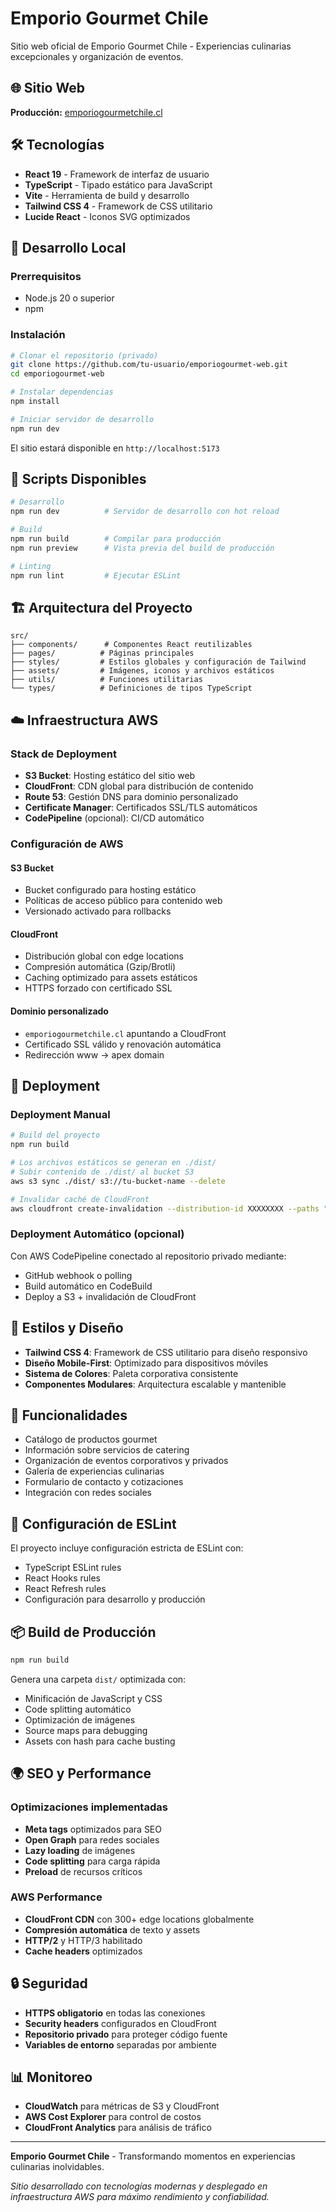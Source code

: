 # Emporio Gourmet Chile

Sitio web oficial de Emporio Gourmet Chile - Experiencias culinarias excepcionales y organización de eventos.

## 🌐 Sitio Web

**Producción:** [emporiogourmetchile.cl](https://emporiogourmetchile.cl)

## 🛠 Tecnologías

- **React 19** - Framework de interfaz de usuario
- **TypeScript** - Tipado estático para JavaScript
- **Vite** - Herramienta de build y desarrollo
- **Tailwind CSS 4** - Framework de CSS utilitario
- **Lucide React** - Iconos SVG optimizados

## 🚀 Desarrollo Local

### Prerrequisitos

- Node.js 20 o superior
- npm

### Instalación

```bash
# Clonar el repositorio (privado)
git clone https://github.com/tu-usuario/emporiogourmet-web.git
cd emporiogourmet-web

# Instalar dependencias
npm install

# Iniciar servidor de desarrollo
npm run dev
```

El sitio estará disponible en `http://localhost:5173`

## 📝 Scripts Disponibles

```bash
# Desarrollo
npm run dev          # Servidor de desarrollo con hot reload

# Build
npm run build        # Compilar para producción
npm run preview      # Vista previa del build de producción

# Linting
npm run lint         # Ejecutar ESLint
```

## 🏗 Arquitectura del Proyecto

```
src/
├── components/      # Componentes React reutilizables
├── pages/          # Páginas principales
├── styles/         # Estilos globales y configuración de Tailwind
├── assets/         # Imágenes, iconos y archivos estáticos
├── utils/          # Funciones utilitarias
└── types/          # Definiciones de tipos TypeScript
```

## ☁️ Infraestructura AWS

### Stack de Deployment

- **S3 Bucket**: Hosting estático del sitio web
- **CloudFront**: CDN global para distribución de contenido
- **Route 53**: Gestión DNS para dominio personalizado
- **Certificate Manager**: Certificados SSL/TLS automáticos
- **CodePipeline** (opcional): CI/CD automático

### Configuración de AWS

#### S3 Bucket
- Bucket configurado para hosting estático
- Políticas de acceso público para contenido web
- Versionado activado para rollbacks

#### CloudFront
- Distribución global con edge locations
- Compresión automática (Gzip/Brotli)
- Caching optimizado para assets estáticos
- HTTPS forzado con certificado SSL

#### Dominio personalizado
- `emporiogourmetchile.cl` apuntando a CloudFront
- Certificado SSL válido y renovación automática
- Redirección www → apex domain

## 🚀 Deployment

### Deployment Manual
```bash
# Build del proyecto
npm run build

# Los archivos estáticos se generan en ./dist/
# Subir contenido de ./dist/ al bucket S3
aws s3 sync ./dist/ s3://tu-bucket-name --delete

# Invalidar caché de CloudFront
aws cloudfront create-invalidation --distribution-id XXXXXXXX --paths "/*"
```

### Deployment Automático (opcional)
Con AWS CodePipeline conectado al repositorio privado mediante:
- GitHub webhook o polling
- Build automático en CodeBuild
- Deploy a S3 + invalidación de CloudFront

## 🎨 Estilos y Diseño

- **Tailwind CSS 4**: Framework de CSS utilitario para diseño responsivo
- **Diseño Mobile-First**: Optimizado para dispositivos móviles
- **Sistema de Colores**: Paleta corporativa consistente
- **Componentes Modulares**: Arquitectura escalable y mantenible

## 📱 Funcionalidades

- Catálogo de productos gourmet
- Información sobre servicios de catering
- Organización de eventos corporativos y privados
- Galería de experiencias culinarias
- Formulario de contacto y cotizaciones
- Integración con redes sociales

## 🔧 Configuración de ESLint

El proyecto incluye configuración estricta de ESLint con:

- TypeScript ESLint rules
- React Hooks rules
- React Refresh rules
- Configuración para desarrollo y producción

## 📦 Build de Producción

```bash
npm run build
```

Genera una carpeta `dist/` optimizada con:
- Minificación de JavaScript y CSS
- Code splitting automático
- Optimización de imágenes
- Source maps para debugging
- Assets con hash para cache busting

## 🌍 SEO y Performance

### Optimizaciones implementadas
- **Meta tags** optimizados para SEO
- **Open Graph** para redes sociales
- **Lazy loading** de imágenes
- **Code splitting** para carga rápida
- **Preload** de recursos críticos

### AWS Performance
- **CloudFront CDN** con 300+ edge locations globalmente
- **Compresión automática** de texto y assets
- **HTTP/2** y HTTP/3 habilitado
- **Cache headers** optimizados

## 🔒 Seguridad

- **HTTPS obligatorio** en todas las conexiones
- **Security headers** configurados en CloudFront
- **Repositorio privado** para proteger código fuente
- **Variables de entorno** separadas por ambiente

## 📊 Monitoreo

- **CloudWatch** para métricas de S3 y CloudFront
- **AWS Cost Explorer** para control de costos
- **CloudFront Analytics** para análisis de tráfico


---

**Emporio Gourmet Chile** - Transformando momentos en experiencias culinarias inolvidables.

*Sitio desarrollado con tecnologías modernas y desplegado en infraestructura AWS para máximo rendimiento y confiabilidad.*
